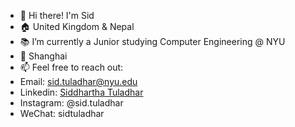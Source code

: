 - 👋 Hi there! I'm Sid
- 🏠 United Kingdom & Nepal
- 📚 I’m currently a Junior studying Computer Engineering @ NYU
- 📍 Shanghai
- 📫 Feel free to reach out:
- Email: sid.tuladhar@nyu.edu
- Linkedin: [Siddhartha Tuladhar](https://www.linkedin.com/in/sidtuladhar/)
- Instagram: @sid.tuladhar
- WeChat: sidtuladhar


<!--
**sidtuladhar/sidtuladhar** is a ✨ _special_ ✨ repository because its `README.md` (this file) appears on your GitHub profile.
